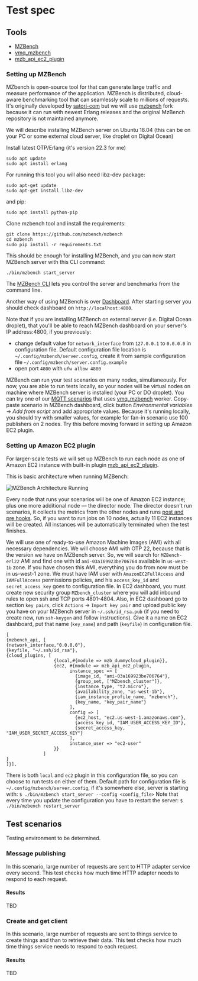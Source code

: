 # Test spec

## Tools
- [MZBench](https://github.com/mzbench/mzbench)
- [vmq_mzbench](https://github.com/vernemq/vmq_mzbench)
- [mzb_api_ec2_plugin](https://github.com/mzbench/mzbench/blob/master/doc/cloud_plugins.md#amazon-ec2)

### Setting up MZBench

MZbench is open-source tool for that can generate large traffic and measure performance of the application. MZBench is distributed, cloud-aware benchmarking tool that can seamlessly scale to millions of requests. It's originally developed by [satori-com](https://github.com/satori-com/mzbench) but we will use [mzbench](https://github.com/mzbench/mzbench) fork because it can run with newest Erlang releases and the original MzBench repository is not maintained anymore.

We will describe installing MZBench server on Ubuntu 18.04 (this can be on your PC or some external cloud server, like droplet on Digital Ocean)

Install latest OTP/Erlang (it's version 22.3 for me)
```
sudo apt update
sudo apt install erlang
```

For running this tool you will also need libz-dev package:
```
sudo apt-get update
sudo apt-get install libz-dev
```

and pip:
```
sudo apt install python-pip
```

Clone mzbench tool and install the requirements:
```
git clone https://github.com/mzbench/mzbench
cd mzbench
sudo pip install -r requirements.txt
```

This should be enough for installing MZBench, and you can now start MZBench server with this CLI command:
```
./bin/mzbench start_server
```

The [MZBench CLI](https://github.com/mzbench/mzbench/blob/master/doc/cli.md) lets you control the server and benchmarks from the command line.

Another way of using MZBench is over [Dashboard](https://github.com/mzbench/mzbench/blob/master/doc/dashboard.md). After starting server you should check dashboard on `http://localhost:4800`. 

Note that if you are installing MZBench on external server (i.e. Digital Ocean droplet), that you'll be able to reach MZBench dashboard on your server's IP address:4800, if you previously:
- change default value for `network_interface` from `127.0.0.1` to `0.0.0.0` in configuration file. Default configuration file location is `~/.config/mzbench/server.config`, create it from sample configuration file `~/.config/mzbench/server.config.example`
- open port `4800` with `ufw allow 4800`

MZBench can run your test scenarios on many nodes, simultaneously. For now, you are able to run tests locally, so your nodes will be virtual nodes on machine where MZBench server is installed (your PC or DO droplet). You can try one of our [MQTT scenarios](https://github.com/MainfluxLabs/benchmark/tree/master/mzbench) that uses [vmq_mzbench](https://github.com/vernemq/vmq_mzbench) worker. Copy-paste scenario in MZBench dashboard, click button _Environmental variables_ -> _Add from script_ and add appropriate values. Because it's running locally, you should try with smaller values, for example for fan-in scenario use 100 publishers on 2 nodes.
Try this before moving forward in setting up Amazon EC2 plugin.

### Setting up Amazon EC2 plugin

For larger-scale tests we will set up MZBench to run each node as one of Amazon EC2 instance with built-in plugin [mzb_api_ec2_plugin](https://github.com/mzbench/mzbench/blob/master/doc/cloud_plugins.md#amazon-ec2).

This is basic architecture when running MZBench:

![MZBench Architecture Running](https://github.com/mzbench/mzbench/raw/master/doc/images/scheme_2.png)

Every node that runs your scenarios will be one of Amazon EC2 instance; plus one more additional node — the director node. The director doesn't run scenarios, it collects the metrics from the other nodes and runs [post and pre hooks](https://github.com/mzbench/mzbench/blob/master/scenarios/spec.md#pre_hook-and-post_hook). So, if you want to run jobs on 10 nodes, actually 11 EC2 instances will be created.
All instances will be automatically terminated when the test finishes.

We will use one of ready-to-use Amazon Machine Images (AMI) with all necessary dependencies. We will choose AMI with OTP 22, because that is the version we have on MZBench server. So, we will search for `MZBench-erl22` AMI and find one with id `ami-03a169923be706764` available in `us-west-1b` zone.
If you have chosen this AMI, everything you do from now must be in us-west-1 zone.
We must have IAM user with `AmazonEC2FullAccess` and `IAMFullAccess` permissions policies, and his `access_key_id` and `secret_access_key` goes to configuration file.
In EC2 dashboard, you must create new security group `MZbench_cluster` where you will add inbound rules to open ssh and TCP ports 4801-4804.
Also, in EC2 dashboard go to section `key pairs`, click `Actions` -> `Import key pair` and upload public key you have on your MZBench server in `~/.ssh/id_rsa.pub` (if you need to create new, run `ssh-keygen` and follow instructions). Give it a name on EC2 dashboard, put that name (`key_name`) and path (`keyfile`) in configuration file.


```
[
{mzbench_api, [
{network_interface,"0.0.0.0"},
{keyfile, "~/.ssh/id_rsa"},
{cloud_plugins, [
                  {local,#{module => mzb_dummycloud_plugin}},
                  {ec2, #{module => mzb_api_ec2_plugin,
                        instance_spec => [
                          {image_id, "ami-03a169923be706764"},
                          {group_set, ["MZbench_cluster"]},
                          {instance_type, "t2.micro"},
                          {availability_zone, "us-west-1b"},
                          {iam_instance_profile_name, "mzbench"},
                          {key_name, "key_pair_name"}
                        ],
                        config => [
                          {ec2_host, "ec2.us-west-1.amazonaws.com"},
                          {access_key_id, "IAM_USER_ACCESS_KEY_ID"},
                          {secret_access_key, "IAM_USER_SECRET_ACCESS_KEY"}
                        ],
                        instance_user => "ec2-user"
                  }}              
              ]
}
]}].
```
There is both `local` and `ec2` plugin in this configuration file, so you can choose to run tests on either of them.
Default path for configuration file is `~/.config/mzbench/server.config`, if it's somewhere else, server is starting with:
`$ ./bin/mzbench start_server --config <config_file>`
Note that every time you update the configuration you have to restart the server:
`$ ./bin/mzbench restart_server`

## Test scenarios

Testing environment to be determined.

### Message publishing

In this scenario, large number of requests are sent to HTTP adapter service
every second. This test checks how much time HTTP adapter needs to respond
to each request.

#### Results

TBD

### Create and get client

In this scenario, large number of requests are sent to things service to create
things and than to retrieve their data. This test checks how much time things
service needs to respond to each request.

#### Results

TBD
